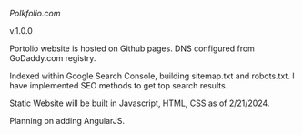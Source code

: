 <em>Polkfolio.com</em>

v.1.0.0

Portolio website is hosted on Github pages. DNS configured from GoDaddy.com registry.

Indexed within Google Search Console, building sitemap.txt and robots.txt.
I have implemented SEO methods to get top search results.

Static Website will be built in Javascript, HTML, CSS as of 2/21/2024.

Planning on adding AngularJS.

